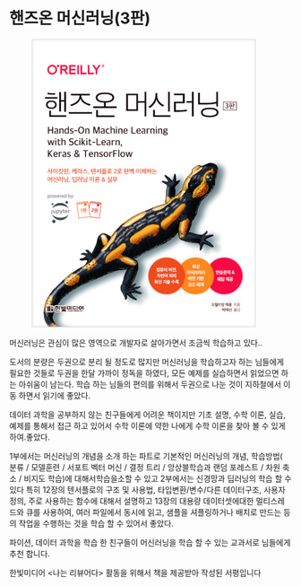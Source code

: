 # 핸즈온 머신러닝(3판)

<figure><img src="../../.gitbook/assets/image.png" alt=""><figcaption></figcaption></figure>

머신러닝은 관심이 많은 영역으로 개발자로 살아가면서 조금씩 학습하고 있다..

도서의 분량은 두권으로 분리 될 정도로 많지만 머신러닝을 학습하고자 하는 님들에게 필요한 것들로 두권을 한달 가까이 정독을 하였다,  모든 예제를 실습하면서 읽었으면 하는 아쉬움이 남는다. 학습 하는 님들의 편의를 위해서 두권으로 나눈 것이 지하철에서 이동 하면서 읽기에 좋았다.

데이터 과학을 공부하지 않는 친구들에게 어려운 책이지만 기초 설명, 수학 이론, 실습, 예제를 통해서 접근 하고 있어서 수학 이론에 약한 나에게 수학 이론을 찾아 볼 수 있게 하여.좋았다.

&#x20;1부에서는 머신러닝의 개념을 소개 하는 파트로 기본적인 머신러닝의 개념, 학습방법( 분류 / 모델훈련 / 서포트 벡터 머신 / 결정 트리 / 앙상블학습과 랜덤 포레스트 / 차원 축소 / 비지도 학습)에 대해서학습을소할 수 있고 2부에서는 신경망과 딥러닝의 학습 할 수 있다 특히 12장의 텐서플로의 구조 및 사용법, 타입변환/변수/다른 데이터구조, 사용자 정의, 주로 사용하는 함수에 대해서 설명하고 13장의 대용량 데이터셋에대한 멀티스레드와 큐를 사용하여, 여러 파일에서 동시에 읽고, 샘플을 셔플링하거나 배치로 만드는 등의 작업을 수행하는 것을 학습 할 수 있어서 좋았다.

&#x20;파이션, 데이터 과학을 학습 한 친구들이 머신러닝을 학습 할 수 있는 교과서로 님들에게 추천 합니다.

한빛미디어 <나는 리뷰어다> 활동을 위해서 책을 제공받아 작성된 서평입니다
